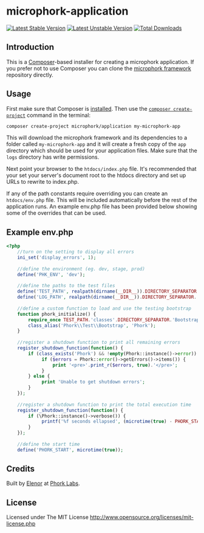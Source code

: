 # microphork-application

[![Latest Stable Version](https://poser.pugx.org/microphork/application/v/stable.png)](https://packagist.org/packages/microphork/application) 
[![Latest Unstable Version](https://poser.pugx.org/microphork/application/v/unstable.png)](https://packagist.org/packages/microphork/application) 
[![Total Downloads](https://poser.pugx.org/microphork/application/downloads.png)](https://packagist.org/packages/microphork/application)


## Introduction

This is a [Composer](http://getcomposer.org/)-based installer for creating a microphork application. If you prefer not to use Composer you can clone the [microphork framework](https://github.com/phork/microphork) repository directly.


## Usage

First make sure that Composer is [installed](https://getcomposer.org/doc/00-intro.md). Then use the [`composer create-project`](http://getcomposer.org/doc/03-cli.md#create-project) command in the terminal:

```bash
composer create-project microphork/application my-microphork-app
```

This will download the microphork framework and its dependencies to a folder called `my-microphork-app` and it will create a fresh copy of the `app` directory which should be used for your application files. Make sure that the `logs` directory has write permissions.

Next point your browser to the `htdocs/index.php` file. It's recommended that your set your server's document root to the htdocs directory and set up URLs to rewrite to index.php.

If any of the path constants require overriding you can create an `htdocs/env.php` file. This will be included automatically before the rest of the application runs.
An example env.php file has been provided below showing some of the overrides that can be used.


## Example env.php
```php
<?php
    //turn on the setting to display all errors
    ini_set('display_errors', 1);
    
    //define the environment (eg. dev, stage, prod)
    define('PHK_ENV', 'dev');
    
    //define the paths to the test files
    define('TEST_PATH', realpath(dirname(__DIR__)).DIRECTORY_SEPARATOR.'tests'.DIRECTORY_SEPARATOR);
    define('LOG_PATH', realpath(dirname(__DIR__)).DIRECTORY_SEPARATOR.'logs/tests'.DIRECTORY_SEPARATOR);
    
    //define a custom function to load and use the testing bootstrap
    function phork_initialize() {
        require_once TEST_PATH.'classes'.DIRECTORY_SEPARATOR.'Bootstrap.php';
        class_alias('Phork\\Test\\Bootstrap', 'Phork');
    }
    
    //register a shutdown function to print all remaining errors
    register_shutdown_function(function() {
        if (class_exists('Phork') && !empty(Phork::instance()->error)) {
             if ($errors = Phork::error()->getErrors()->items()) {
                 print '<pre>'.print_r($errors, true).'</pre>';
             }
        } else {
             print 'Unable to get shutdown errors';
        }
    });
    
    //register a shutdown function to print the total execution time
    register_shutdown_function(function() {
        if (\Phork::instance()->verbose()) {
             printf('%f seconds ellapsed', (microtime(true) - PHORK_START));
        }
    });
    
    //define the start time
    define('PHORK_START', microtime(true));
```

## Credits

Built by [Elenor](http://elenor.net) at [Phork Labs](http://phork.org).


## License

Licensed under The MIT License
<http://www.opensource.org/licenses/mit-license.php>
